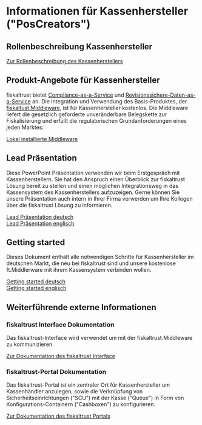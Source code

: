 # Informationen für Kassenhersteller ("PosCreators")

## Rollenbeschreibung Kassenhersteller

[Zur Rollenbeschreibung des Kassenherstellers](../glossar/README.md#kassenhersteller-poscreator)

## Produkt-Angebote für Kassenhersteller

fiskaltrust bietet [Compliance-as-a-Service](../product-service-description/README.md) und [Revisionssichere-Daten-as-a-Service](../product-service-description/README.md) an. Die Integration und Verwendung des Basis-Produktes, der [fiskaltust.Middleware](../product-service-description/compliance-as-a-service/produkte/lokal-installierte-middleware.md), ist für Kassenhersteller kostenlos. Die Middleware liefert die gesetzlich geforderte unveränderbare Belegskette zur Fiskalisierung und erfüllt die regulatorischen Grundanforderungen eines jeden Marktes:

[Lokal installierte Middleware](../product-service-description/compliance-as-a-service/produkte/lokal-installierte-middleware.md) 

## Lead Präsentation

Diese PowerPoint Präsentation verwenden wir beim Erstgespräch mit Kassenherstellern. Sie hat den Anspruch einen Überblick zur fiskaltrust Lösung bereit zu stellen und einen möglichen Integrationsweg in das Kassensystem des Kassenherstellers aufzuzeigen. Gerne können Sie unsere Präsentation auch intern in Ihrer Firma verwerden um Ihre Kollegen über die fiskaltrust Lösung zu informieren.

[Lead Präsentation deutsch](lead-presentation-de.md) <br/>
[Lead Präsentation englisch](lead-presentation-en.md) <br/>

## Getting started

Dieses Dokument enthält alle notwendigen Schritte für Kassenhersteller im deutschen Markt, die neu bei fiskaltrust sind und unsere kostenlose ft.Middlerware mit ihrem Kassensystem verbinden wollen. 

[Getting started deutsch](getting-started.md) <br/>
[Getting started englisch](getting-started-en.md) <br/>

## Weiterführende externe Informationen

### fiskaltrust Interface Dokumentation

Das fiskaltrust-Interface wird verwendet um mit der fiskaltrust.Middleware zu kommunizieren. 

[Zur Dokumentation des fiskaltrust Interface](https://github.com/fiskaltrust/interface-doc)

### fiskaltrust-Portal Dokumentation

Das fiskaltrust-Portal ist ein zentraler Ort für Kassenhersteller um Kassenhändler anzulegen, sowie die Verknüpfung von Sicherheitseinrichtungen ("SCU") mit der Kasse ("Queue") in Form von Konfigurations-Containern ("Cashboxen") zu konfigurieren. 

[Zur Dokumentation des fiskaltrust Portals](https://github.com/fiskaltrust/portal-manual-doc)
